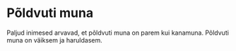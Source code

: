 # Põldvuti muna

Paljud inimesed arvavad, et põldvuti muna on parem kui kanamuna. Põldvuti muna
on väiksem ja haruldasem.

